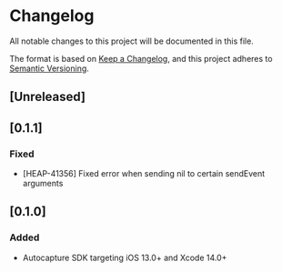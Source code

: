 # Changelog

All notable changes to this project will be documented in this file.

The format is based on [Keep a Changelog](https://keepachangelog.com/en/1.0.0/),
and this project adheres to [Semantic Versioning](https://semver.org/spec/v2.0.0.html).

## [Unreleased]

## [0.1.1]

### Fixed

- [HEAP-41356] Fixed error when sending nil to certain sendEvent arguments

## [0.1.0]

### Added

- Autocapture SDK targeting iOS 13.0+ and Xcode 14.0+
